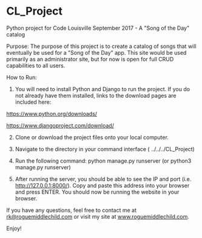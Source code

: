# CL_Project
Python project for Code Louisville September 2017 - A "Song of the Day" catalog

Purpose:
The purpose of this project is to create a catalog of songs that will eventually be used for a "Song of the Day" app.  This site would be
used primarily as an administrator site, but for now is open for full CRUD capabilities to all users.

How to Run:

1. You will need to install Python and Django to run the project.  If you do not already have them installed, links to the download pages are
included here:

https://www.python.org/downloads/

https://www.djangoproject.com/download/

2. Clone or download the project files onto your local computer.

3. Navigate to the directory in your command interface ( ../../../CL_Project)

4. Run the following command: python manage.py runserver (or python3 manage.py runserver)

5. After running the server, you should be able to see the IP and port (i.e. http://127.0.0.1:8000/).  Copy and paste this address
into your browser and press ENTER.  You should now be running the website in your browser.

If you have any questions, feel free to contact me at rk@roguemiddlechild.com or visit my site at www.roguemiddlechild.com.

Enjoy!
